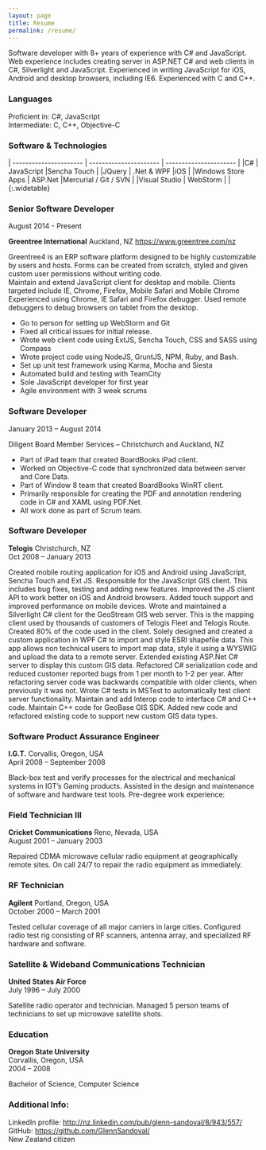 ```yaml
---
layout: page
title: Resume
permalink: /resume/
---
```


Software developer with 8+ years of experience with C# and JavaScript. Web experience includes creating server in ASP.NET C# and web clients in C#, Silverlight and JavaScript. Experienced in writing JavaScript for iOS, Android and desktop browsers, including IE6. Experienced with C and C++.

### Languages
Proficient in: C#, JavaScript  
Intermediate: C, C++, Objective-C

### Software & Technologies

| ---------------------- | ---------------------- | ---------------------- |
|C#                      | JavaScript             |Sencha Touch          |
|JQuery                  | .Net & WPF             |iOS                   |
|Windows Store Apps      | ASP.Net                |Mercurial / Git / SVN |
|Visual Studio           | WebStorm               |                      |
{:.widetable}


### Senior Software Developer
August 2014 - Present

**Greentree International** Auckland, NZ
https://www.greentree.com/nz

Greentree4 is an ERP software platform designed to be highly customizable by users and hosts. Forms
can be created from scratch, styled and given custom user permissions without writing code.  
Maintain and extend JavaScript client for desktop and mobile. Clients targeted include IE, Chrome, Firefox, Mobile Safari and Mobile Chrome
Experienced using Chrome, IE Safari and Firefox debugger. Used remote debuggers to debug browsers on tablet from the desktop.

* Go to person for setting up WebStorm and Git
* Fixed all critical issues for initial release.
* Wrote web client code using ExtJS, Sencha Touch, CSS and SASS using Compass
* Wrote project code using NodeJS, GruntJS, NPM, Ruby, and Bash.
* Set up unit test framework using Karma, Mocha and Siesta
* Automated build and testing with TeamCity
* Sole JavaScript developer for first year
* Agile environment with 3 week scrums

### Software Developer
January 2013 – August 2014

Diligent Board Member Services – Christchurch and Auckland, NZ

* Part of iPad team that created BoardBooks iPad client.
* Worked on Objective-C code that synchronized data between server and Core Data.
* Part of Window 8 team that created BoardBooks WinRT client.
* Primarily responsible for creating the PDF and annotation rendering code in C# and XAML using PDF.Net.
* All work done as part of Scrum team.

### Software Developer
**Telogis** Christchurch, NZ  
Oct 2008 – January 2013

Created mobile routing application for iOS and Android using JavaScript, Sencha Touch and Ext JS.
Responsible for the JavaScript GIS client. This includes bug fixes, testing and adding new features.
Improved the JS client API to work better on iOS and Android browsers. Added touch support and improved performance on mobile devices.
Wrote and maintained a Silverlight C# client for the GeoStream GIS web server. This is the mapping client used by thousands of customers of Telogis Fleet and Telogis Route. Created 80% of the code used in the client.
Solely designed and created a custom application in WPF C# to import and style ESRI shapefile data. This app allows non technical users to import map data, style it using a WYSWIG and upload the data to a remote server. Extended existing ASP.Net C# server to display this custom GIS data.
Refactored C# serialization code and reduced customer reported bugs from 1 per month to 1-2 per year. After refactoring server code was backwards compatible with older clients, when previously it was not.
Wrote C# tests in MSTest to automatically test client server functionality.
Maintain and add Interop code to interface C# and C++ code.
Maintain C++ code for GeoBase GIS SDK. Added new code and refactored existing code to support new custom GIS data types.

### Software Product Assurance Engineer
**I.G.T.** Corvallis, Oregon, USA  
April 2008 – September 2008

Black-box test and verify processes for the electrical and mechanical systems in IGT’s Gaming products. Assisted in the design and maintenance of software and hardware test tools.
Pre-degree work experience:

### Field Technician III
**Cricket Communications** Reno, Nevada, USA  
August 2001 – January 2003

Repaired CDMA microwave cellular radio equipment at geographically remote sites. On call 24/7 to repair the radio equipment as immediately.

### RF Technician
**Agilent** Portland, Oregon, USA  
October 2000 – March 2001

Tested cellular coverage of all major carriers in large cities. Configured radio test rig consisting of RF scanners, antenna array, and specialized RF hardware and software.

### Satellite & Wideband Communications Technician
**United States Air Force**  
July 1996 – July 2000

Satellite radio operator and technician.
Managed 5 person teams of technicians to set up microwave satellite shots.

### Education

**Oregon State University**  
Corvallis, Oregon, USA  
2004 – 2008

Bachelor of Science, Computer Science


### Additional Info:
LinkedIn profile:
http://nz.linkedin.com/pub/glenn-sandoval/8/943/557/  
GitHub:
https://github.com/GlennSandoval/  
New Zealand citizen
